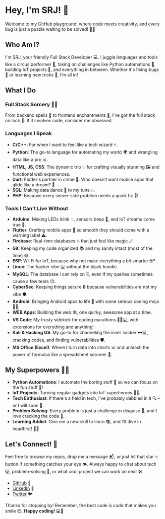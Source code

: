 # Hey, I'm SRJ! 👋

Welcome to my GitHub playground, where code meets creativity, and every bug is just a puzzle waiting to be solved! 🧩✨

## Who Am I?

I'm SRJ, your friendly Full Stack Developer 💻. I juggle languages and tools like a circus performer 🤹, taking on challenges like Python automations 🐍, building IoT projects 🔧, and everything in between. Whether it's fixing bugs 🐞 or learning new tricks 🧠, I’m all in!

## What I Do

### Full Stack Sorcery 🧙‍♂️
From backend spells 🔮 to frontend enchantments 🎨, I've got the full stack on lock 🔐. If it involves code, consider me obsessed. 

### Languages I Speak
- **C/C++**: For when I want to feel like a tech wizard ⚡️.
- **Python**: The go-to language for automating my world 🌍 and wrangling data like a pro 📊.
- **HTML, JS, CSS**: The dynamic trio 💡 for crafting visually stunning 🖼️ and functional web experiences.
- **Dart**: Flutter's partner in crime 💨. Who doesn’t want mobile apps that glide like a dream? 💫
- **SQL**: Making data dance 💃 to my tune 🎶.
- **PHP**: Because every server-side problem needs a quick fix 🚀!

### Tools I Can't Live Without
- **Arduino**: Making LEDs blink 💡, sensors beep 📡, and IoT dreams come true 🤖.
- **Flutter**: Crafting mobile apps 📱 so smooth they should come with a warning label ⚠️.
- **Firebase**: Real-time databases 🔥 that just feel like magic 🪄.
- **Git**: Keeping my code organized 📚 and my sanity intact (most of the time) 😅.
- **ESP**: Wi-Fi for IoT, because why not make everything a bit smarter 🤓?
- **Linux**: The hacker vibe 💻 without the black hoodie.
- **MySQL**: The database I can rely on 🗄️, even if my queries sometimes cause a few tears 😢.
- **CyberSec**: Keeping things secure 🔒 because vulnerabilities are not my vibe 🛡️.
- **Android**: Bringing Android apps to life 🌟 with some serious coding mojo 🧑‍💻.
- **WEB Apps**: Building the web 🕸️, one quirky, awesome app at a time.
- **VS Code**: My trusty sidekick for coding marathons 🏃‍♂️💻, with extensions for everything and anything!
- **Kali & Hacking OS**: My go-to for channeling the inner hacker 🕶️💻, cracking codes, and finding vulnerabilities 🛡️.
- **MS Office (Excel)**: Where I turn data into charts 📊 and unleash the power of formulas like a spreadsheet sorcerer 🔮.



## My Superpowers 🦸‍♂️

- **Python Automations**: I automate the boring stuff 🔄 so we can focus on the fun stuff 🎉!
- **IoT Projects**: Turning regular gadgets into IoT superheroes 🦸‍♂️.
- **Tech Enthusiast**: If there's a field in tech, I’ve probably dabbled in it 🔍 – or I will soon 🤩.
- **Problem Solving**: Every problem is just a challenge in disguise 🎯, and I love cracking the code 🧩.
- **Learning Addict**: Give me a new skill to learn 📚, and I'll dive in headfirst! 🏊‍♂️

## Let's Connect! 🔗

Feel free to browse my repos, drop me a message 📬, or just hit that star ⭐ button if something catches your eye 👁️. Always happy to chat about tech 💻, problem-solving 🧠, or what cool project we can work on next 🛠️.

- [GitHub](https://github.com/your-username) 🌟
- [LinkedIn](https://linkedin.com/in/your-linkedin-profile) 💼
- [Twitter](https://twitter.com/your-twitter-handle) 🐦

Thanks for stopping by! Remember, the best code is code that makes you smile 😊. **Happy coding!** 💻🎉
